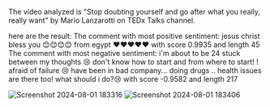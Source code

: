 The video analyzed is "Stop doubting yourself and go after what you really, really want" by Mario Lanzarotti on TEDx Talks channel.

here are the result: 
The comment with most positive sentiment: jesus christ bless you 😊😊😊😊 from egypt ❤❤❤❤❤ with score 0.9935 and length 45
The comment with most negative sentiment: i&#39;m about to be 24 stuck between my thoughts 😢 don&#39;t know how to start and from where to start! ! afraid of failure 😢 have been in bad company... doing drugs .. health issues are there too! what should i do?😢 with score -0.9582 and length 217


![Screenshot 2024-08-01 183316](https://github.com/user-attachments/assets/31bddf37-7ccb-4309-b924-ef8ca81c82ed)
![Screenshot 2024-08-01 183406](https://github.com/user-attachments/assets/23ed8f2c-2eb6-46ba-a783-8ca0951f2eab)
